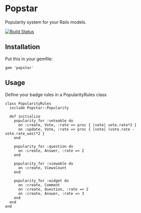 # Popstar

Popularity system for your Rails models.

[![Build Status](https://secure.travis-ci.org/matteodepalo/popstar.png?branch=master)](http://travis-ci.org/matteodepalo/popstar)

## Installation

Put this in your gemfile:

`gem 'popstar'`

## Usage

Define your badge rules in a PopularityRules class

```
class PopularityRules
  include Popstar::Popularity

  def initialize
    popularity_for :voteable do
      on :create, Vote, :rate => proc { |vote| vote.rate*2 }
      on :update, Vote, :rate => proc { |vote| (vote.rate - vote.rate_was)*2 }
    end

    popularity_for :question do
      on :create, Answer, :rate => 2
    end

    popularity_for :viewable do
      on :create, ViewsCount
    end

    popularity_for :widget do
      on :create, Comment
      on :create, Question, :rate => 2
      on :create, Answer, :rate => 3
    end
  end
end
```